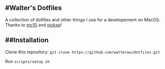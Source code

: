 #Walter's Dotfiles
---

A collection of dotfiles and other things I use for a developement on MacOS. 
Thanks to [mc10](https://github.com/mc10/dotfiles) and [nicksp](https://github.com/nicksp/dotfiles)!

##Installation
---
Clone this repository:
`git clone https://github.com/walterwu/dotfiles.git`

Run `scripts/setup.sh`

